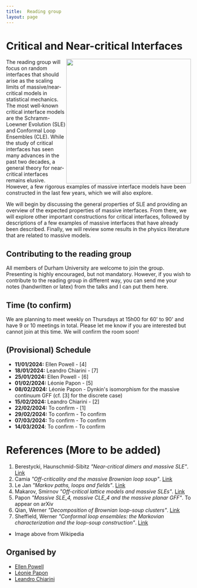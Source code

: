 ```yaml
---
title:  Reading group 
layout: page
---
```


# Critical and Near-critical Interfaces

<img src='https://upload.wikimedia.org/wikipedia/commons/thumb/7/7c/Schramm-Loewner_Evolution.png/800px-Schramm-Loewner_Evolution.png' width='340' height='340' style='float:right; margin-left:auto; margin-right:auto' >

The reading group will focus on random interfaces that should arise as the scaling limits of massive/near-critical models in statistical mechanics. The most well-known critical interface models are the Schramm-Loewner Evolution (SLE) and Conformal Loop Ensembles (CLE). While the study of critical interfaces has seen many advances in the past two decades, a general theory for near-critical interfaces remains elusive. However, a few rigorous examples of massive interface models have been constructed in the last few years, which we will also explore.

We will begin by discussing the general properties of SLE and providing an overview of the expected properties of massive interfaces. From there, we will explore other important constructions for critical interfaces, followed by descriptions of a few examples of massive interfaces that have already been described. Finally, we will review some results in the physics literature that are related to massive models.

## Contributing to the reading group
All members of Durham University are welcome to join the group. Presenting is highly encouraged, but not mandatory. However, if you wish to contribute to the reading group in different way, you can send me your notes (handwritten or latex) from the talks and I can put them here.


## Time (to confirm)
We are planning to meet weekly on Thursdays at 15h00 for 60' to 90' and have 9 or 10 meetings in total. Please let me know if you are interested but cannot join at this time.
We will confirm the room soon!

## (Provisional) Schedule
- **11/01/2024:**  Ellen Powell - [4]
- **18/01/2024:**  Leandro Chiarini - [7]
- **25/01/2024:**  Ellen Powell - [6]
- **01/02/2024:**  Léonie Papon - [5] 
- **08/02/2024:**  Léonie Papon - Dynkin's isomorphism for the massive continuum GFF (cf. [3] for the discrete case)
- **15/02/2024:**  Leandro Chiarini - [2]
- **22/02/2024:**  To confirm - [1]
- **29/02/2024:**  To confirm - To confirm
- **07/03/2024:**  To confirm - To confirm
- **14/03/2024**: To confirm - To confirm

# References (More to be added)
1. Berestycki, Haunschmid-Sibitz _"Near-critical dimers and massive SLE"_. [Link](https://arxiv.org/pdf/2203.15717.pdf)
2. Camia _"Off-criticality and the massive Brownian loop soup"_. [Link](https://arxiv.org/pdf/1309.6068.pdf)
3. Le Jan _"Markov paths, loops and fields"_. [Link](https://arxiv.org/abs/0808.2303)
4. Makarov, Smirnov  _"Off-critical lattice models and massive SLEs"_. [Link](https://arxiv.org/pdf/0909.5377.pdf)
5. Papon  _"Massive SLE_4, massive CLE_4 and the massive planar GFF"_. To appear on arXiv
6. Qian, Werner _"Decomposition of Brownian loop-soup clusters"_. [Link](https://link.springer.com/article/10.1007/s00220-018-3159-z)
7. Sheffield, Werner  _"Conformal loop ensembles: the Markovian characterization and the loop-soup construction"_. [Link](https://citeseerx.ist.psu.edu/document?repid=rep1&type=pdf&doi=da7e6063f7147adb21e81c24fa246b40b75e1b4d)

- Image above from Wikipedia

## Organised by
- [Ellen Powell](https://sites.google.com/view/ellenpowell/home?authuser=0)
- [Léonie Papon](https://www.durham.ac.uk/staff/leonie-b-papon/)
- [Leandro Chiarini](index)


